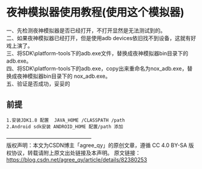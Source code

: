 # 夜神模拟器使用教程(使用这个模拟器)    
一、先检测夜神模拟器是否已经打开，不打开显然是无法测试到的。       
二、如果夜神模拟器已经打开，但是使用adb devices依旧找不到设备，这就有好戏上演了。       
三、将SDK\platform-tools下的adb.exe文件，替换成夜神模拟器bin目录下的adb.exe。          
四、将SDK\platform-tools下的adb.exe，copy出来重命名为nox_adb.exe，替换成夜神模拟器bin目录下的 nox_adb.exe。     
五、验证是否成功，妥妥的     
## 前提        
	1.安装JDK1.8 配置  JAVA_HOME /CLASSPATH /path     
	2.Android sdk安装 ANDROID_HOME 配置/path 添加 
————————————————     
版权声明：本文为CSDN博主「agree_qy」的原创文章，遵循 CC 4.0 BY-SA 版权协议，转载请附上原文出处链接及本声明。
原文链接：https://blog.csdn.net/agree_qy/article/details/82380253     

    
